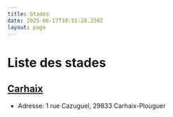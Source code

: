 ```yaml
---
title: Stades
date: 2025-06-17T10:51:28.230Z
layout: page
---
```


# Liste des stades


## [Carhaix](/stades/Carhaix/)
- Adresse: 1 rue Cazuguel, 29833 Carhaix-Plouguer


